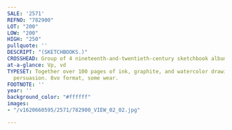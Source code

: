 ```yaml
---
SALE: '2571'
REFNO: "782900"
LOT: "200"
LOW: "200"
HIGH: "250"
pullquote: ''
DESCRIPT: "(SKETCHBOOKS.)"
CROSSHEAD: Group of 4 nineteenth-and-twentieth-century sketchbook albums.
at-a-glance: Vp, vd
TYPESET: Together over 100 pages of ink, graphite, and watercolor drawings of vernacular
  persuasion. 8vo format, some wear.
FOOTNOTE: ''
year: ''
background_color: "#ffffff"
images:
- "/v1620660595/2571/782900_VIEW_02_02.jpg"

---
```

